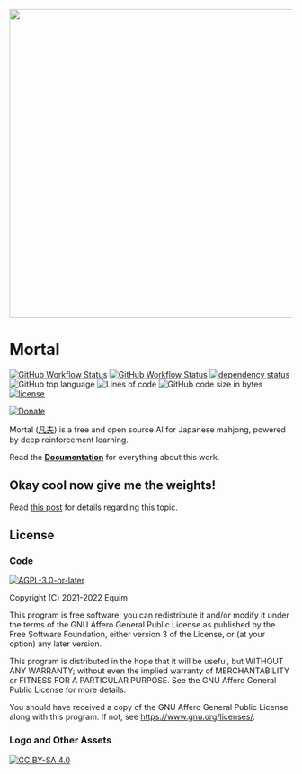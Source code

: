 <p align="center">
  <img src="https://github.com/Equim-chan/Mortal/raw/main/docs/src/assets/logo.png" width="550" />
</p>

# Mortal
[![GitHub Workflow Status](https://img.shields.io/github/actions/workflow/status/Equim-chan/Mortal/libriichi.yml?branch=main)](https://github.com/Equim-chan/Mortal/actions/workflows/libriichi.yml)
[![GitHub Workflow Status](https://img.shields.io/github/actions/workflow/status/Equim-chan/Mortal/docs.yml?branch=main&label=docs)](https://mortal.ekyu.moe)
[![dependency status](https://deps.rs/repo/github/Equim-chan/Mortal/status.svg)](https://deps.rs/repo/github/Equim-chan/Mortal)
![GitHub top language](https://img.shields.io/github/languages/top/Equim-chan/Mortal)
![Lines of code](https://www.aschey.tech/tokei/github/Equim-chan/Mortal)
![GitHub code size in bytes](https://img.shields.io/github/languages/code-size/Equim-chan/Mortal)
[![license](https://img.shields.io/github/license/Equim-chan/Mortal)](https://github.com/Equim-chan/Mortal/blob/main/LICENSE)

[![Donate](https://img.shields.io/badge/Donate-%E2%9D%A4%EF%B8%8F-blue?style=social)](https://mortal.ekyu.moe/donate.html)

Mortal ([凡夫](https://www.mdbg.net/chinese/dictionary?wdqb=%E5%87%A1%E5%A4%AB)) is a free and open source AI for Japanese mahjong, powered by deep reinforcement learning.

Read the [**Documentation**](https://mortal.ekyu.moe) for everything about this work.

## Okay cool now give me the weights!
Read [this post](https://gist.github.com/Equim-chan/cf3f01735d5d98f1e7be02e94b288c56) for details regarding this topic.

## License
### Code
[![AGPL-3.0-or-later](https://github.com/Equim-chan/Mortal/raw/main/docs/src/assets/agpl.png)](https://github.com/Equim-chan/Mortal/blob/main/LICENSE)

Copyright (C) 2021-2022 Equim

This program is free software: you can redistribute it and/or modify it under the terms of the GNU Affero General Public License as published by the Free Software Foundation, either version 3 of the License, or (at your option) any later version.

This program is distributed in the hope that it will be useful, but WITHOUT ANY WARRANTY; without even the implied warranty of MERCHANTABILITY or FITNESS FOR A PARTICULAR PURPOSE. See the GNU Affero General Public License for more details.

You should have received a copy of the GNU Affero General Public License along with this program. If not, see <https://www.gnu.org/licenses/>.

### Logo and Other Assets
[![CC BY-SA 4.0](https://github.com/Equim-chan/Mortal/raw/main/docs/src/assets/by-sa.png)](https://creativecommons.org/licenses/by-sa/4.0/)
